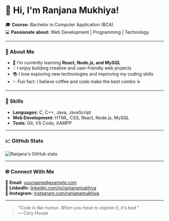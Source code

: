 # 👋 Hi, I'm Ranjana Mukhiya!

🎓 **Course:** Bachelor in Computer Application (BCA)  
💻 **Passionate about:** Web Development | Programming | Technology  

---

### 🚀 About Me
- 🌱 I’m currently learning **React, Node.js, and MySQL**  
- 💡 I enjoy building creative and user-friendly web projects  
- 📚 I love exploring new technologies and improving my coding skills  
- ✨ Fun fact: I believe coffee and code make the best combo ☕  

---

### 🧠 Skills
- **Languages:** C, C++, Java, JavaScript  
- **Web Development:** HTML, CSS, React, Node.js, MySQL  
- **Tools:** Git, VS Code, XAMPP  

---

### 📈 GitHub Stats
![Ranjana's GitHub stats](https://github-readme-stats.vercel.app/api?username=ranjanamukhiya&show_icons=true&theme=tokyonight)

---

### 🌐 Connect With Me
📧 **Email:** yourname@example.com  
💼 **LinkedIn:** [linkedin.com/in/ranjanamukhiya](#)  
📸 **Instagram:** [instagram.com/ranjanamukhiya](#)

---

> *“Code is like humor. When you have to explain it, it’s bad.”*  
> — Cory House
